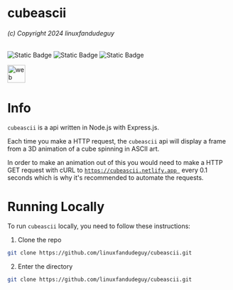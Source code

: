 # cubeascii
###### (c) Copyright 2024 linuxfandudeguy

![Static Badge](https://img.shields.io/badge/certified_node.js_project-green?logo=nodedotjs&logoColor=white) ![Static Badge](https://img.shields.io/badge/certified_netlify_project-blue?logo=netlify&logoColor=white) ![Static Badge](https://img.shields.io/badge/certified_express_project-gray?logo=express&logoColor=white)

<img src="https://skillicons.dev/icons?i=nodejs,express,netlify" alt="web dev" height="40"/>

# Info

`cubeascii` is a api written in Node.js with Express.js.



Each time you make a HTTP request, the `cubeascii` api will display a frame from a 3D animation of a cube spinning in ASCII art.

In order to make an animation out of this you would need to make a HTTP GET request with cURL to [`https://cubeascii.netlify.app
`](https://cubeascii.netlify.app/) every 0.1 seconds which is why it's recommended to automate the requests.

# Running Locally

To run `cubeascii` locally, you need to follow these instructions:

1. Clone the repo

```bash
git clone https://github.com/linuxfandudeguy/cubeascii.git
```
2. Enter the directory

```bash
git clone https://github.com/linuxfandudeguy/cubeascii.git
```
